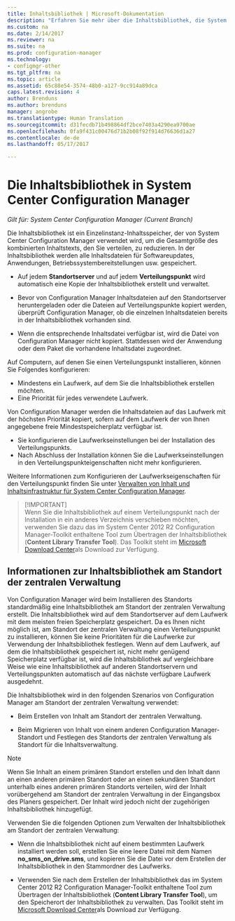 ```yaml
---
title: Inhaltsbibliothek | Microsoft-Dokumentation
description: "Erfahren Sie mehr über die Inhaltsbibliothek, die System Center Configuration Manager verwendet, um die Gesamtgröße der verteilten Inhalte zu reduzieren."
ms.custom: na
ms.date: 2/14/2017
ms.reviewer: na
ms.suite: na
ms.prod: configuration-manager
ms.technology:
- configmgr-other
ms.tgt_pltfrm: na
ms.topic: article
ms.assetid: 65c88e54-3574-48b0-a127-9cc914a89dca
caps.latest.revision: 4
author: Brenduns
ms.author: brenduns
manager: angrobe
ms.translationtype: Human Translation
ms.sourcegitcommit: d31fecdb71b498864df2bce7403a4290ea9700ae
ms.openlocfilehash: 0fa9f431c00476d71b2b08f92f914d76636d1a27
ms.contentlocale: de-de
ms.lasthandoff: 05/17/2017

---
```

# <a name="the-content-library-in-system-center-configuration-manager"></a>Die Inhaltsbibliothek in System Center Configuration Manager

*Gilt für: System Center Configuration Manager (Current Branch)*

Die Inhaltsbibliothek ist ein Einzelinstanz-Inhaltsspeicher, der von System Center Configuration Manager verwendet wird, um die Gesamtgröße des kombinierten Inhaltstexts, den Sie verteilen, zu reduzieren. In der Inhaltsbibliothek werden alle Inhaltsdateien für Softwareupdates, Anwendungen, Betriebssystembereitstellungen usw. gespeichert.

 - Auf jedem **Standortserver** und auf jedem **Verteilungspunkt** wird automatisch eine Kopie der Inhaltsbibliothek erstellt und verwaltet.

 - Bevor von Configuration Manager Inhaltsdateien auf den Standortserver heruntergeladen oder die Dateien auf Verteilungspunkte kopiert werden, überprüft Configuration Manager, ob die einzelnen Inhaltsdateien bereits in der Inhaltsbibliothek vorhanden sind.
 - Wenn die entsprechende Inhaltsdatei verfügbar ist, wird die Datei von Configuration Manager nicht kopiert. Stattdessen wird der Anwendung oder dem Paket die vorhandene Inhaltsdatei zugeordnet.

Auf Computern, auf denen Sie einen Verteilungspunkt installieren, können Sie Folgendes konfigurieren:

- Mindestens ein Laufwerk, auf dem Sie die Inhaltsbibliothek erstellen möchten.
- Eine Priorität für jedes verwendete Laufwerk.

Von Configuration Manager werden die Inhaltsdateien auf das Laufwerk mit der höchsten Priorität kopiert, sofern auf dem Laufwerk der von Ihnen angegebene freie Mindestspeicherplatz verfügbar ist.
- Sie konfigurieren die Laufwerkseinstellungen bei der Installation des Verteilungspunkts.
- Nach Abschluss der Installation können Sie die Laufwerkseinstellungen in den Verteilungspunkteigenschaften nicht mehr konfigurieren.


Weitere Informationen zum Konfigurieren der Laufwerkseigenschaften für den Verteilungspunkt finden Sie unter [Verwalten von Inhalt und Inhaltsinfrastruktur für System Center Configuration Manager](../../../core/servers/deploy/configure/manage-content-and-content-infrastructure.md).  


>  [!IMPORTANT]  
>  Wenn Sie die Inhaltsbibliothek auf einem Verteilungspunkt nach der Installation in ein anderes Verzeichnis verschieben möchten, verwenden Sie dazu das im System Center 2012 R2 Configuration Manager-Toolkit enthaltene Tool zum Übertragen der Inhaltsbibliothek (**Content Library Transfer Tool**). Das Toolkit steht im [Microsoft Download Center](http://go.microsoft.com/fwlink/?LinkId=279566)als Download zur Verfügung.  

## <a name="about-the-content-library-on-the-central-administration-site"></a>Informationen zur Inhaltsbibliothek am Standort der zentralen Verwaltung  
 Von Configuration Manager wird beim Installieren des Standorts standardmäßig eine Inhaltsbibliothek am Standort der zentralen Verwaltung erstellt. Die Inhaltsbibliothek wird auf dem Standortserver auf dem Laufwerk mit dem meisten freien Speicherplatz gespeichert. Da es Ihnen nicht möglich ist, am Standort der zentralen Verwaltung einen Verteilungspunkt zu installieren, können Sie keine Prioritäten für die Laufwerke zur Verwendung der Inhaltsbibliothek festlegen. Wenn auf dem Laufwerk, auf dem die Inhaltsbibliothek gespeichert ist, nicht mehr genügend Speicherplatz verfügbar ist, wird die Inhaltsbibliothek auf vergleichbare Weise wie eine Inhaltsbibliothek auf anderen Standortservern und Verteilungspunkten automatisch auf das nächste verfügbare Laufwerk ausgedehnt.  

 Die Inhaltsbibliothek wird in den folgenden Szenarios von Configuration Manager am Standort der zentralen Verwaltung verwendet:  

-   Beim Erstellen von Inhalt am Standort der zentralen Verwaltung.  

-   Beim Migrieren von Inhalt von einem anderen Configuration Manager-Standort und Festlegen des Standorts der zentralen Verwaltung als Standort für die Inhaltsverwaltung.  

> [!NOTE]  
>  Wenn Sie Inhalt an einem primären Standort erstellen und den Inhalt dann an einen anderen primären Standort oder an einen sekundären Standort unterhalb eines anderen primären Standorts verteilen, wird der Inhalt vorübergehend am Standort der zentralen Verwaltung in der Eingangsbox des Planers gespeichert. Der Inhalt wird jedoch nicht der zugehörigen Inhaltsbibliothek hinzugefügt.  

 Verwenden Sie die folgenden Optionen zum Verwalten der Inhaltsbibliothek am Standort der zentralen Verwaltung:  

-   Wenn die Inhaltsbibliothek nicht auf einem bestimmten Laufwerk installiert werden soll, erstellen Sie eine leere Datei mit dem Namen **no_sms_on_drive.sms**, und kopieren Sie die Datei vor dem Erstellen der Inhaltsbibliothek in den Stammordner des Laufwerks.  

-   Verwenden Sie nach dem Erstellen der Inhaltsbibliothek das im System Center 2012 R2 Configuration Manager-Toolkit enthaltene Tool zum Übertragen der Inhaltsbibliothek (**Content Library Transfer Tool**), um den Speicherort der Inhaltsbibliothek zu verwalten. Das Toolkit steht im [Microsoft Download Center](http://go.microsoft.com/fwlink/?LinkId=279566)als Download zur Verfügung.  

